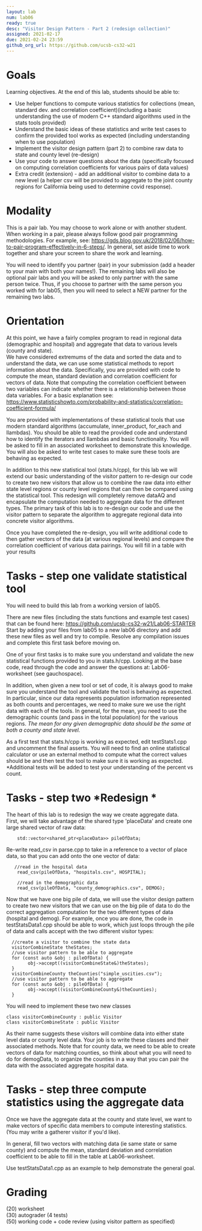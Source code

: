```yaml
---
layout: lab
num: lab06	
ready: true
desc: "Visitor Design Pattern - Part 2 (redesign collection)"
assigned: 2021-02-17 
due: 2021-02-24 23:59
github_org_url: https://github.com/ucsb-cs32-w21
---
```


Goals
=====

Learning objectives. At the end of this lab, students should be able to:

- Use helper functions to compute various statistics for collections (mean, standard dev. and correlation coefficient)(including a basic understanding the use of modern C++ standard algorithms used in the stats tools provided)
- Understand the basic ideas of these statistics and write test cases to confirm the provided tool works as expected (including understanding when to use population)
- Implement the visitor design pattern (part 2) to combine raw data to state and county level (re-design)
- Use your code to answer questions about the data (specifically focused on computing correlation coefficients for various pairs of data values)
- Extra credit (extension) - add an additional visitor to combine data to a new level (a helper csv will be provided to aggregate to the joint county regions for California being used to determine covid response).

Modality
============
This is a pair lab.  You may choose to work alone or with another student.  When working in a pair, please always follow good pair programming methodologies.  For example, see: https://gds.blog.gov.uk/2018/02/06/how-to-pair-program-effectively-in-6-steps/. In general, set aside time to work together and share your screen to share the work and learning.  

You will need to identify you partner (pair) in your submission (add a header to your main with both your names!).  The remaining labs will also be optional pair labs and you will be asked to only partner with the same person twice.  Thus, if you choose to partner with the same person you worked with 
for lab05, then you will need to select a NEW partner for the remaining two labs.


Orientation
============
At this point, we have a fairly complex program to read in regional data (demographic and hospital) and aggregate that data to various levels (county and state).  
We have considered extremums of the data and sorted the data and to understand the data, we can use some statistical methods to report information about the data.
Specifically, you are provided with code to compute the mean, standard deviation and correlation coefficient for vectors of data.  Note that computing the correlation coefficient between two variables can indicate whether there is a relationship between those data variables.
For a basic explanation see: https://www.statisticshowto.com/probability-and-statistics/correlation-coefficient-formula/

You are provided with implementations of these statistical tools that use modern standard algorithms (accumulate, inner_product, for_each and llambdas).  You should be able to read the provided code and understand how to identify the iterators and llambdas and basic functionality.  You will be asked to fill in an associated worksheet to demonstrate this knowledge. You will also be asked to write test cases to make sure these tools are behaving as expected.

In addition to this new statistical tool (stats.h/cpp), for this lab we will extend our basic understanding of the visitor pattern to re-design our code to create two new visitors that allow us to combine the raw data into either state level regions or county level regions that can then be compared using the statistical tool.  This redesign will completely remove dataAQ and encapsulate the computation needed to aggregate data for the different types.  The primary task of this lab is to re-design our code and use the visitor pattern to separate the algorithm to aggregate regional data into concrete visitor algorithms.

Once you have completed the re-design, you will write additional code to then gather vectors of the data (at various regional levels) and compare the correlation coefficient of various data pairings.  You will fill in a table with your results

Tasks - step one validate statistical tool
============
You will need to build this lab from a working version of lab05.

There are new files (including the stats functions and example test cases) that can be found here: https://github.com/ucsb-cs32-w21/Lab06-STARTER
Start by adding your files from lab05 to a new lab06 directory and add these new files as well and try to compile.  Resolve any compilation issues and complete this first task before moving on.

One of your first tasks is to make sure you understand and validate the new statistical functions provided to you in stats.h/cpp.  Looking at the base code, read through the code and answer the questions at: Lab06-worksheet (see gauchospace).  

In addition, when given a new tool or set of code, it is always good to make sure you understand the tool and validate the tool is behaving as expected.  
In particular, since our data represents population information represented as both counts and percentages, we need to make sure we use the right data with each of the tools.  In general, for the mean, you need to use the demographic counts (and pass in the total population) for the various regions.  *The mean for any given demographic data should be the same at both a county and state level.*

As a first test that stats.h/cpp is working as expected, edit testStats1.cpp and uncomment the final asserts.  You will need to find an online statistical calculator or use an external method to  compute what the correct values should be and then test the tool to make sure it is working as expected. *Additional tests will be added to test your understanding of the percent vs count.


Tasks - step two *Redesign *
============

The heart of this lab is to redesign the way we create aggregate data.  
First, we will take advantage of the shared type 'placeData' and create one large shared vector of raw data:
```
    std::vector<shared_ptr<placeData>> pileOfData;
```

Re-write read_csv in parse.cpp to take in a reference to a vector of place data, so that you can add onto the one vector of data:
```
   //read in the hospital data
    read_csv(pileOfData, "hospitals.csv", HOSPITAL);
   
    //read in the demographic data
    read_csv(pileOfData, "county_demographics.csv", DEMOG); 
```

Now that we have one big pile of data, we will use the visitor design pattern to create two new visitors that we can use on the big pile of data to 
do the correct aggregation computation for the two different types of data (hospital and demog).  For example, once you are done, the code in testStatsData1.cpp should be able to work, which just loops through the pile of data and calls accept with the two different visitor types:
```
  //create a visitor to combine the state data
  visitorCombineState theStates;
  //use visitor pattern to be able to aggregate
  for (const auto &obj : pileOfData) {
        obj->accept((visitorCombineState&)theStates);
  }
  visitorCombineCounty theCounties("simple_uscities.csv");
  //use visitor pattern to be able to aggregate
  for (const auto &obj : pileOfData) {
        obj->accept((visitorCombineCounty&)theCounties);
  }
```
You will need to implement these two new classes
```
class visitorCombineCounty : public Visitor
class visitorCombineState : public Visitor 
```
As their name suggests these visitors will combine data into either state level data or county level data.  Your job is to write these classes and their associated methods.  Note that for county data, we need to be able to create vectors of data for matching counties, so think about what you will need to do for demogData, to organize the counties in a way that you can pair the data with the associated aggregate hospital data.


Tasks - step three compute statistics using the aggregate data
============
Once we have the aggregate data at the county and state level, we want to make vectors of specific data members to compute interesting statistics.  (You may write a gatherer visitor if you'd like).  

In general, fill two vectors with matching data (ie same state or same county) and compute the mean, standard deviation and correlation coefficient to be able to fill in the table at Lab06-worksheet.  

Use testStatsData1.cpp as an example to help demonstrate the general goal.

Grading
============
(20) worksheet<br>
(30) autograder (4 tests) <br>
(50) working code + code review (using visitor pattern as specified)<br>

